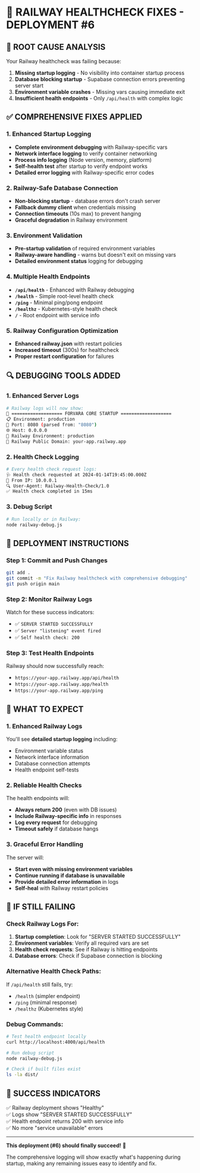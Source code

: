 # 🚨 RAILWAY HEALTHCHECK FIXES - DEPLOYMENT #6

## 🎯 ROOT CAUSE ANALYSIS

Your Railway healthcheck was failing because:

1. **Missing startup logging** - No visibility into container startup process
2. **Database blocking startup** - Supabase connection errors preventing server start
3. **Environment variable crashes** - Missing vars causing immediate exit
4. **Insufficient health endpoints** - Only `/api/health` with complex logic

## ✅ COMPREHENSIVE FIXES APPLIED

### 1. Enhanced Startup Logging
- **Complete environment debugging** with Railway-specific vars
- **Network interface logging** to verify container networking  
- **Process info logging** (Node version, memory, platform)
- **Self-health test** after startup to verify endpoint works
- **Detailed error logging** with Railway-specific error codes

### 2. Railway-Safe Database Connection
- **Non-blocking startup** - database errors don't crash server
- **Fallback dummy client** when credentials missing
- **Connection timeouts** (10s max) to prevent hanging
- **Graceful degradation** in Railway environment

### 3. Environment Validation
- **Pre-startup validation** of required environment variables
- **Railway-aware handling** - warns but doesn't exit on missing vars
- **Detailed environment status** logging for debugging

### 4. Multiple Health Endpoints
- **`/api/health`** - Enhanced with Railway debugging
- **`/health`** - Simple root-level health check  
- **`/ping`** - Minimal ping/pong endpoint
- **`/healthz`** - Kubernetes-style health check
- **`/`** - Root endpoint with service info

### 5. Railway Configuration Optimization
- **Enhanced railway.json** with restart policies
- **Increased timeout** (300s) for healthcheck
- **Proper restart configuration** for failures

## 🔍 DEBUGGING TOOLS ADDED

### 1. Enhanced Server Logs
```bash
# Railway logs will now show:
🚀 =================== FORVARA CORE STARTUP ===================
📋 Environment: production
🔌 Port: 8080 (parsed from: "8080")
🌐 Host: 0.0.0.0
🐳 Railway Environment: production
📡 Railway Public Domain: your-app.railway.app
```

### 2. Health Check Logging
```bash
# Every health check request logs:
🩺 Health check requested at 2024-01-14T19:45:00.000Z
📡 From IP: 10.0.0.1
🔍 User-Agent: Railway-Health-Check/1.0
✅ Health check completed in 15ms
```

### 3. Debug Script
```bash
# Run locally or in Railway:
node railway-debug.js
```

## 🚀 DEPLOYMENT INSTRUCTIONS

### Step 1: Commit and Push Changes
```bash
git add .
git commit -m "Fix Railway healthcheck with comprehensive debugging"
git push origin main
```

### Step 2: Monitor Railway Logs
Watch for these success indicators:
- ✅ `SERVER STARTED SUCCESSFULLY`
- ✅ `Server "listening" event fired`
- ✅ `Self health check: 200`

### Step 3: Test Health Endpoints
Railway should now successfully reach:
- `https://your-app.railway.app/api/health`
- `https://your-app.railway.app/health` 
- `https://your-app.railway.app/ping`

## 🔧 WHAT TO EXPECT

### 1. Enhanced Railway Logs
You'll see **detailed startup logging** including:
- Environment variable status
- Network interface information
- Database connection attempts
- Health endpoint self-tests

### 2. Reliable Health Checks
The health endpoints will:
- **Always return 200** (even with DB issues)
- **Include Railway-specific info** in responses
- **Log every request** for debugging
- **Timeout safely** if database hangs

### 3. Graceful Error Handling  
The server will:
- **Start even with missing environment variables**
- **Continue running if database is unavailable**
- **Provide detailed error information** in logs
- **Self-heal** with Railway restart policies

## 🚨 IF STILL FAILING

### Check Railway Logs For:
1. **Startup completion**: Look for "SERVER STARTED SUCCESSFULLY"
2. **Environment variables**: Verify all required vars are set
3. **Health check requests**: See if Railway is hitting endpoints
4. **Database errors**: Check if Supabase connection is blocking

### Alternative Health Check Paths:
If `/api/health` still fails, try:
- `/health` (simpler endpoint)
- `/ping` (minimal response)
- `/healthz` (Kubernetes style)

### Debug Commands:
```bash
# Test health endpoint locally
curl http://localhost:4000/api/health

# Run debug script
node railway-debug.js

# Check if built files exist
ls -la dist/
```

## 🎉 SUCCESS INDICATORS

✅ Railway deployment shows "Healthy"  
✅ Logs show "SERVER STARTED SUCCESSFULLY"  
✅ Health endpoint returns 200 with service info  
✅ No more "service unavailable" errors  

---

**This deployment (#6) should finally succeed!** 🚀

The comprehensive logging will show exactly what's happening during startup, making any remaining issues easy to identify and fix.